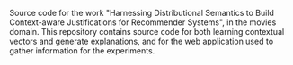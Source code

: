 Source code for the work "Harnessing Distributional Semantics to Build Context-aware Justifications for Recommender Systems", in the movies domain. This repository contains source code for both learning contextual vectors and generate explanations, and for the web application used to gather information for the experiments.